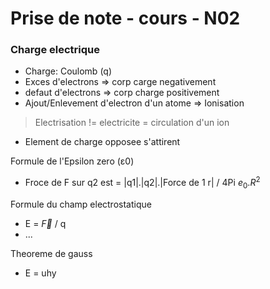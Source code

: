 
# Prise de note - cours - N02

### Charge electrique

- Charge: Coulomb (q)
- Exces d'electrons => corp carge negativement
- defaut d'electrons => corp charge positivement
- Ajout/Enlevement d'electron d'un atome => Ionisation

> Electrisation != electricite = circulation d'un ion

- Element de charge opposee s'attirent

Formule de l'Epsilon zero (ε0)
- Froce de F sur q2 est = |q1|.|q2|.|Force de 1 r| / 4Pi $e_0$.$R^2$

Formule du champ electrostatique
- E = $\overrightarrow{F}$ / q
- ...

Theoreme de gauss
- E = uhy
